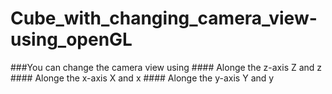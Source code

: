 # Cube_with_changing_camera_view-using_openGL

###You can change the camera view using 
    #### Alonge the z-axis Z and z
    #### Alonge the x-axis X and x
    #### Alonge the y-axis Y and y
